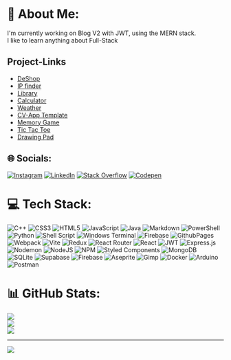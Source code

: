 # 💫 About Me:
I'm currently working on Blog V2 with JWT, using the MERN stack.<br>I like to learn anything about Full-Stack

## Project-Links
- <a href = "https://shop.nauhc.dev">DeShop</a>
- <a href = "https://chuan-chen.github.io/Fullstack-Projects/IP/index.html">IP finder</a>
- <a href = "https://chuan-chen.github.io/Fullstack-Projects/Library/index.html">Library</a>
- <a href = "https://chuan-chen.github.io/Fullstack-Projects/Calculator/index.html">Calculator</a>
- <a href = "https://chuan-chen.github.io/Fullstack-Projects/Weather/dist/index.html">Weather</a>
- <a href = "https://chuan-chen.github.io/CV-Application/">CV-App Template</a>
- <a href = "https://chuan-chen.github.io/React-MemoryGame/">Memory Game</a>
- <a href = "https://chuan-chen.github.io/Fullstack-Projects/Tic_Tac_Toe/index.html"> Tic Tac Toe</a>
- <a href = "https://chuan-chen.github.io/Fullstack-Projects/Drawing%20PAD/index.html">Drawing Pad</a>

## 🌐 Socials:
[![Instagram](https://img.shields.io/badge/Instagram-%23E4405F.svg?logo=Instagram&logoColor=white)](https://instagram.com/https://www.instagram.com/chuan.chen402/) [![LinkedIn](https://img.shields.io/badge/LinkedIn-%230077B5.svg?logo=linkedin&logoColor=white)](https://linkedin.com/in/https://www.linkedin.com/in/chuan-chen-496199214/) [![Stack Overflow](https://img.shields.io/badge/-Stackoverflow-FE7A16?logo=stack-overflow&logoColor=white)](https://stackoverflow.com/users/https://stackoverflow.com/users/9837658/myth-star) [![Codepen](https://img.shields.io/badge/Codepen-000000?style=for-the-badge&logo=codepen&logoColor=white)](https://codepen.io/https://codepen.io/Dokari) 

# 💻 Tech Stack:
![C++](https://img.shields.io/badge/c++-%2300599C.svg?style=flat-square&logo=c%2B%2B&logoColor=white) ![CSS3](https://img.shields.io/badge/css3-%231572B6.svg?style=flat-square&logo=css3&logoColor=white) ![HTML5](https://img.shields.io/badge/html5-%23E34F26.svg?style=flat-square&logo=html5&logoColor=white) ![JavaScript](https://img.shields.io/badge/javascript-%23323330.svg?style=flat-square&logo=javascript&logoColor=%23F7DF1E) ![Java](https://img.shields.io/badge/java-%23ED8B00.svg?style=flat-square&logo=openjdk&logoColor=white) ![Markdown](https://img.shields.io/badge/markdown-%23000000.svg?style=flat-square&logo=markdown&logoColor=white) ![PowerShell](https://img.shields.io/badge/PowerShell-%235391FE.svg?style=flat-square&logo=powershell&logoColor=white) ![Python](https://img.shields.io/badge/python-3670A0?style=flat-square&logo=python&logoColor=ffdd54) ![Shell Script](https://img.shields.io/badge/shell_script-%23121011.svg?style=flat-square&logo=gnu-bash&logoColor=white) ![Windows Terminal](https://img.shields.io/badge/Windows%20Terminal-%234D4D4D.svg?style=flat-square&logo=windows-terminal&logoColor=white) ![Firebase](https://img.shields.io/badge/firebase-%23039BE5.svg?style=flat-square&logo=firebase) ![GithubPages](https://img.shields.io/badge/github%20pages-121013?style=flat-square&logo=github&logoColor=white) ![Webpack](https://img.shields.io/badge/webpack-%238DD6F9.svg?style=flat-square&logo=webpack&logoColor=black) ![Vite](https://img.shields.io/badge/vite-%23646CFF.svg?style=flat-square&logo=vite&logoColor=white) ![Redux](https://img.shields.io/badge/redux-%23593d88.svg?style=flat-square&logo=redux&logoColor=white) ![React Router](https://img.shields.io/badge/React_Router-CA4245?style=flat-square&logo=react-router&logoColor=white) ![React](https://img.shields.io/badge/react-%2320232a.svg?style=flat-square&logo=react&logoColor=%2361DAFB) ![JWT](https://img.shields.io/badge/JWT-black?style=flat-square&logo=JSON%20web%20tokens) ![Express.js](https://img.shields.io/badge/express.js-%23404d59.svg?style=flat-square&logo=express&logoColor=%2361DAFB) ![Nodemon](https://img.shields.io/badge/NODEMON-%23323330.svg?style=flat-square&logo=nodemon&logoColor=%BBDEAD) ![NodeJS](https://img.shields.io/badge/node.js-6DA55F?style=flat-square&logo=node.js&logoColor=white) ![NPM](https://img.shields.io/badge/NPM-%23CB3837.svg?style=flat-square&logo=npm&logoColor=white) ![Styled Components](https://img.shields.io/badge/styled--components-DB7093?style=flat-square&logo=styled-components&logoColor=white) ![MongoDB](https://img.shields.io/badge/MongoDB-%234ea94b.svg?style=flat-square&logo=mongodb&logoColor=white) ![SQLite](https://img.shields.io/badge/sqlite-%2307405e.svg?style=flat-square&logo=sqlite&logoColor=white) ![Supabase](https://img.shields.io/badge/Supabase-3ECF8E?style=flat-square&logo=supabase&logoColor=white) ![Firebase](https://img.shields.io/badge/Firebase-039BE5?style=flat-square&logo=Firebase&logoColor=white) ![Aseprite](https://img.shields.io/badge/Aseprite-FFFFFF?style=flat-square&logo=Aseprite&logoColor=#7D929E) ![Gimp](https://img.shields.io/badge/Gimp-657D8B?style=flat-square&logo=gimp&logoColor=FFFFFF) ![Docker](https://img.shields.io/badge/docker-%230db7ed.svg?style=flat-square&logo=docker&logoColor=white) ![Arduino](https://img.shields.io/badge/-Arduino-00979D?style=flat-square&logo=Arduino&logoColor=white) ![Postman](https://img.shields.io/badge/Postman-FF6C37?style=flat-square&logo=postman&logoColor=white)
# 📊 GitHub Stats:
![](https://github-readme-stats.vercel.app/api?username=Chuan-Chen&theme=radical&hide_border=false&include_all_commits=false&count_private=false)<br/>
![](https://github-readme-streak-stats.herokuapp.com/?user=Chuan-Chen&theme=radical&hide_border=false)<br/>
![](https://github-readme-stats.vercel.app/api/top-langs/?username=Chuan-Chen&theme=radical&hide_border=false&include_all_commits=false&count_private=false&layout=compact)

---
[![](https://visitcount.itsvg.in/api?id=Chuan-Chen&icon=2&color=1)](https://visitcount.itsvg.in)

<!-- Proudly created with GPRM ( https://gprm.itsvg.in ) -->

